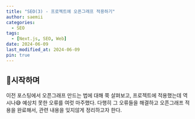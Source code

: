 ```yaml
---
title: "SEO(3) - 프로젝트에 오픈그래프 적용하기"
author: saemii
categories:
  - SEO
tags:
  - [Next.js, SEO, Web]
date: 2024-06-09
last_modified_at: 2024-06-09
pin: true
---
```


## 📌시작하며

이전 포스팅에서 오픈그래프 만드는 법에 대해 쭉 살펴보고, 프로젝트에 적용했는데 역시나😅 예상치 못한 오류를 여럿 마주했다. 다행히 그 오류들을 해결하고 오픈그래프 적용을 완료해서, 관련 내용을 잊지않게 정리하고자 한다.
